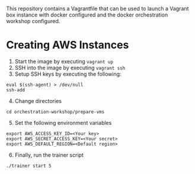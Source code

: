 This repository contains a Vagrantfile that can be used to launch a
Vagrant box instance with docker configured and the docker orchestration
workshop configured.

# Creating AWS Instances

1. Start the image by executing `vagrant up`
2. SSH into the image by executing `vagrant ssh`
3. Setup SSH keys by executing the following:
```
eval $(ssh-agent) > /dev/null
ssh-add
```
4. Change directories
```
cd orchestration-workshop/prepare-vms
```
5. Set the following environment variables
```
export AWS_ACCESS_KEY_ID=<Your key>
export AWS_SECRET_ACCESS_KEY=<Your secret>
export AWS_DEFAULT_REGION=<Default region>
```
6. Finally, run the trainer script
```
./trainer start 5
```